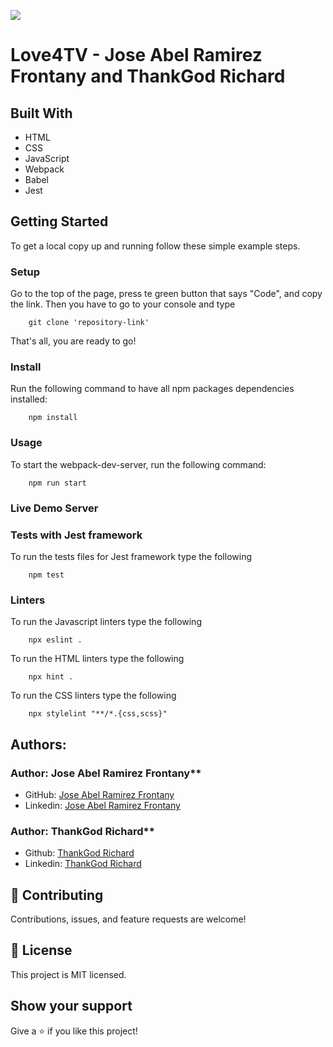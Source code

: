 ![](https://img.shields.io/badge/Microverse-blueviolet)

# Love4TV - Jose Abel Ramirez Frontany and ThankGod Richard

<!-- ![screenshot](./app_screenshot.png) -->

## Built With

- HTML
- CSS
- JavaScript
- Webpack
- Babel
- Jest

## Getting Started

To get a local copy up and running follow these simple example steps.

### Setup

Go to the top of the page, press te green button that says "Code", and copy the link. Then you have to go to your console and type

```
    git clone 'repository-link'
```

That's all, you are ready to go!

### Install

Run the following command to have all npm packages dependencies installed:

```
    npm install
```

### Usage

To start the webpack-dev-server, run the following command:

```
    npm run start
```

### Live Demo Server

<!-- - [live-version]() -->

### Tests with Jest framework

To run the tests files for Jest framework type the following

```
    npm test
```

### Linters

To run the Javascript linters type the following

```
    npx eslint .
```

To run the HTML linters type the following

```
    npx hint .

```

To run the CSS linters type the following

```
    npx stylelint "**/*.{css,scss}"
```

## Authors:

### Author: Jose Abel Ramirez Frontany\*\*

- GitHub: [Jose Abel Ramirez Frontany](https://github.com/jose-Abel)
- Linkedin: [Jose Abel Ramirez Frontany](https://www.linkedin.com/in/jose-abel-r-7674a842/)

### Author: ThankGod Richard\*\*

- Github: [ThankGod Richard](http://github.com/thankgodr)
- Linkedin: [ThankGod Richard](http://linkedin.com/in/thankgodr)

## 🤝 Contributing

Contributions, issues, and feature requests are welcome!

## 📝 License

This project is MIT licensed.

## Show your support

Give a ⭐️ if you like this project!
